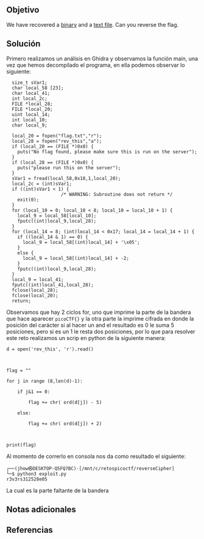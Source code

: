 ## Objetivo
We have recovered a [binary](https://jupiter.challenges.picoctf.org/static/48babf8f8c4c6b8baf336680ea5b9ddf/rev) and a [text file](https://jupiter.challenges.picoctf.org/static/48babf8f8c4c6b8baf336680ea5b9ddf/rev_this). Can you reverse the flag.
## Solución
Primero realizamos un análisis en Ghidra y observamos la función main, una vez que hemos decompilado el programa, en ella podemos observar lo siguiente:
```
  size_t sVar1;
  char local_58 [23];
  char local_41;
  int local_2c;
  FILE *local_28;
  FILE *local_20;
  uint local_14;
  int local_10;
  char local_9;
  
  local_20 = fopen("flag.txt","r");
  local_28 = fopen("rev_this","a");
  if (local_20 == (FILE *)0x0) {
    puts("No flag found, please make sure this is run on the server");
  }
  if (local_28 == (FILE *)0x0) {
    puts("please run this on the server");
  }
  sVar1 = fread(local_58,0x18,1,local_20);
  local_2c = (int)sVar1;
  if ((int)sVar1 < 1) {
                    /* WARNING: Subroutine does not return */
    exit(0);
  }
  for (local_10 = 0; local_10 < 8; local_10 = local_10 + 1) {
    local_9 = local_58[local_10];
    fputc((int)local_9,local_28);
  }
  for (local_14 = 8; (int)local_14 < 0x17; local_14 = local_14 + 1) {
    if ((local_14 & 1) == 0) {
      local_9 = local_58[(int)local_14] + '\x05';
    }
    else {
      local_9 = local_58[(int)local_14] + -2;
    }
    fputc((int)local_9,local_28);
  }
  local_9 = local_41;
  fputc((int)local_41,local_28);
  fclose(local_28);
  fclose(local_20);
  return;
```
Observamos que hay 2 ciclos for, uno que imprime la parte de la bandera que hace aparecer `picoCTF{}` y la otra parte la imprime cifrada en donde la posición del carácter si al hacer un and el resultado es 0 le suma 5 posiciones, pero si es un 1  le resta dos posiciones, por lo que para resolver este reto realizamos un scrip en python de la siguiente manera:
```
d = open('rev_this', 'r').read()

  

flag = ""

for j in range (8,len(d)-1):

    if j&1 == 0:

        flag += chr( ord(d[j]) - 5)

    else:

        flag += chr( ord(d[j]) + 2)

  

print(flag)
```

Al momento de correrlo en consola nos da como resultado el siguiente:
```
┌──(jhow㉿DESKTOP-Q5FQ7BC)-[/mnt/c/retospicoctf/reverseCipher]
└─$ python3 exploit.py
r3v3rs312528e05
```
La cual es la parte faltante de la bandera
## Notas adicionales

## Referencias